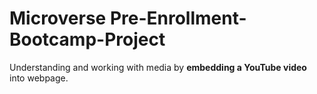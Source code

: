 # **Microverse** Pre-Enrollment-Bootcamp-Project
Understanding and working with media by **embedding a YouTube video** into webpage.
